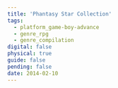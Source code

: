 ```yaml
---
title: 'Phantasy Star Collection'
tags:
  - platform_game-boy-advance
  - genre_rpg
  - genre_compilation
digital: false
physical: true
guide: false
pending: false
date: 2014-02-10
---
```

